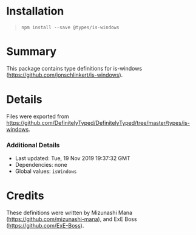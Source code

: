 # Installation
> `npm install --save @types/is-windows`

# Summary
This package contains type definitions for is-windows (https://github.com/jonschlinkert/is-windows).

# Details
Files were exported from https://github.com/DefinitelyTyped/DefinitelyTyped/tree/master/types/is-windows.

### Additional Details
 * Last updated: Tue, 19 Nov 2019 19:37:32 GMT
 * Dependencies: none
 * Global values: `isWindows`

# Credits
These definitions were written by Mizunashi Mana (https://github.com/mizunashi-mana), and ExE Boss (https://github.com/ExE-Boss).
